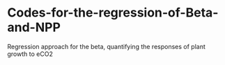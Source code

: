# Codes-for-the-regression-of-Beta-and-NPP
Regression approach for the beta, quantifying the responses of plant growth to eCO2
